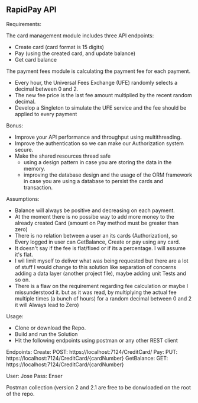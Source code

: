 RapidPay API
------------

Requirements:

The card management module includes three API endpoints: 
* Create card (card format is 15 digits) 
* Pay (using the created card, and update balance) 
* Get card balance 

The payment fees module is calculating the payment fee for each payment. 
* Every hour, the Universal Fees Exchange (UFE) randomly selects a decimal between 0 and 2. 
* The new fee price is the last fee amount multiplied by the recent random decimal. 
* Develop a Singleton to simulate the UFE service and the fee should be applied to every payment 

Bonus:
* Improve your API performance and throughput using multithreading. 
* Improve the authentication so we can make our Authorization system secure. 
* Make the shared resources thread safe
  - using a design pattern in case you are storing the data in the memory. 
  - improving the database design and the usage of the ORM framework in case you are using a database to persist the cards and transaction.


Assumptions:
* Balance will always be positive and decreasing on each payment.
* At the moment there is no possibe way to add more money to the already created Card (amount on Pay method must be greater than zero)
* There is no relation between a user an its cards (Authorization), so Every logged in user can GetBalance, Create or pay using any card.
* It doesn't say if the fee is flat/fixed or if its a percentage. I will assume it's flat.
* I wil limit myself to deliver what was being requested but there are a lot of stuff I would change to this solution like separation of concerns adding a data layer (another project file), maybe adding unit Tests and so on.
* There is a flaw on the requirement regarding fee calculation or maybe I missunderstood it. but as it was read, by multiplying the actual fee multiple times (a bunch of hours) for a random decimal between 0 and 2 it will Always lead to Zero)

Usage:
* Clone or download the Repo.
* Build and run the Solution
* Hit the following endpoints using postman or any other REST client

Endpoints:
Create:  	POST:  https://localhost:7124/CreditCard/
Pay:   	  	PUT:	https://localhost:7124/CreditCard/{cardNumber}
GetBalance: GET:	https://localhost:7124/CreditCard/{cardNumber}


User: Jose
Pass: Enser


Postman collection (version 2 and 2.1 are free to be donwloaded on the root of the repo.